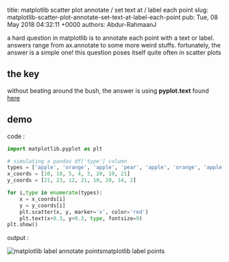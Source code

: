 title: matplotlib scatter plot annotate / set text at / label each point
slug: matplotlib-scatter-plot-annotate-set-text-at-label-each-point
pub: Tue, 08 May 2018 04:32:11 +0000
authors: Abdur-RahmaanJ


a hard question in matplotlib is to annotate each point with a text or label. answers range from ax.annotate to some more weird stuffs. fortunately, the answer is a simple one! this question poses itself quite often in scatter plots




the key
-------




without beating around the bush, the answer is using **pyplot.text** found [here](https://matplotlib.org/api/_as_gen/matplotlib.pyplot.text.html)




demo
----




code :





```python
import matplotlib.pyplot as plt

# simulating a pandas df['type'] column
types = ['apple', 'orange', 'apple', 'pear', 'apple', 'orange', 'apple', 'pear']
x_coords = [10, 10, 5, 4, 3, 20, 19, 21]
y_coords = [21, 23, 12, 21, 10, 20, 14, 2]

for i,type in enumerate(types):
    x = x_coords[i]
    y = y_coords[i]
    plt.scatter(x, y, marker='x', color='red')
    plt.text(x+0.3, y+0.3, type, fontsize=9)
plt.show()
```






output :




![matplotlib label annotate points](https://www.pythonmembers.club/wp-content/uploads/2018/05/matplotlib_label_points-1.png)matplotlib label points

